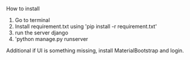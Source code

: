 How to install

1. Go to terminal
2. Install requirement.txt using 'pip install -r requirement.txt'
3. run the server django
4. 'python manage.py runserver

Additional if UI is something missing, install MaterialBootstrap and login.
